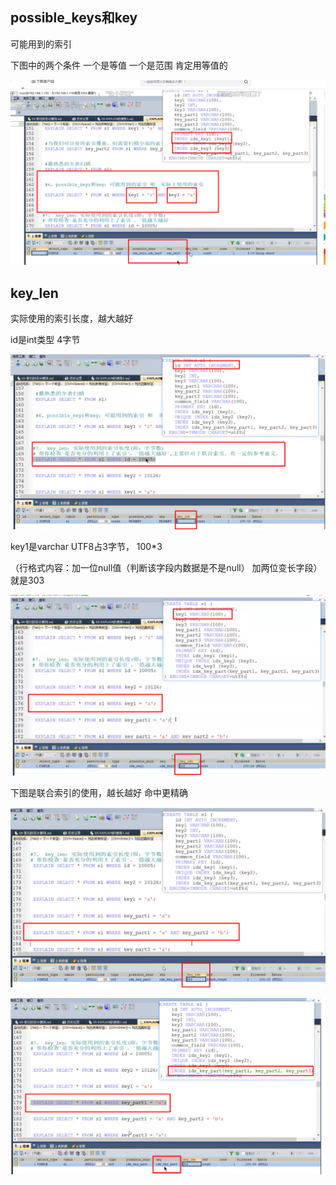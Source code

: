 possible_keys和key
---

可能用到的索引

下图中的两个条件 一个是等值 一个是范围 肯定用等值的

![img_218.png](img_218.png)


key_len
---

实际使用的索引长度，越大越好

id是int类型 4字节

![img_219.png](img_219.png)

key1是varchar UTF8占3字节， 100*3 

（行格式内容：加一位null值（判断该字段内数据是不是null） 加两位变长字段） 就是303 

![img_220.png](img_220.png)

下图是联合索引的使用，越长越好 命中更精确

![img_222.png](img_222.png)

![img_221.png](img_221.png)